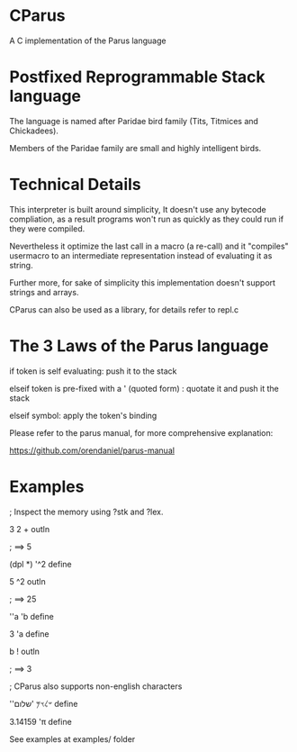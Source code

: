# CParus 

A C implementation of the Parus language

# Postfixed Reprogrammable Stack language

The language is named after Paridae bird family (Tits, Titmices and Chickadees).

Members of the Paridae family are small and highly intelligent birds.

# Technical Details

This interpreter is built around simplicity,
It doesn't use any bytecode compliation, as a result programs won't run as quickly as they could run if they were compiled.

Nevertheless it optimize the last call in a macro (a re-call) and it "compiles" usermacro to an intermediate representation instead of evaluating it as string.

Further more, for sake of simplicity this implementation doesn't support strings and arrays.

CParus can also be used as a library, for details refer to repl.c

# The 3 Laws of the Parus language

if token is self evaluating:
	push it to the stack

elseif token is pre-fixed with a ' (quoted form) :
	quotate it and push it the stack

elseif symbol:
	apply the token's binding

Please refer to the parus manual, for more comprehensive explanation:

https://github.com/orendaniel/parus-manual


# Examples

; Inspect the memory using ?stk and ?lex.

3 2 + outln

; ==> 5

(dpl *) '^2 define

5 ^2 outln

; ==> 25

''a 'b define

3 'a define

b ! outln

; ==> 3

; CParus also supports non-english characters

''𐤔𐤋𐤅𐤌
'שלום
define

3.14159 'π define

See examples at examples/ folder
